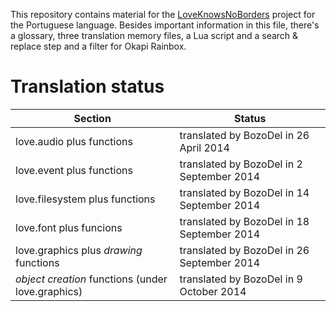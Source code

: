 This repository contains material for the [LoveKnowsNoBorders](https://github.com/BozoDel/LoveKnowsNoBorders) project for the Portuguese language. Besides important information in this file, there's a glossary, three translation memory files, a Lua script and a search & replace step and a filter for Okapi Rainbox.

# Translation status

| Section                                           | Status                                              |
| ------------------------------------------------- | --------------------------------------------------- |
| love.audio plus functions                         | translated by BozoDel in 26 April 2014              |
| love.event plus functions                         | translated by BozoDel in 2 September 2014           |
| love.filesystem plus functions                    | translated by BozoDel in 14 September 2014          |
| love.font plus funcions                           | translated by BozoDel in 18 September 2014          |
| love.graphics plus *drawing* functions            | translated by BozoDel in 26 September 2014          |
| *object creation* functions (under love.graphics) | translated by BozoDel in 9 October 2014             |
